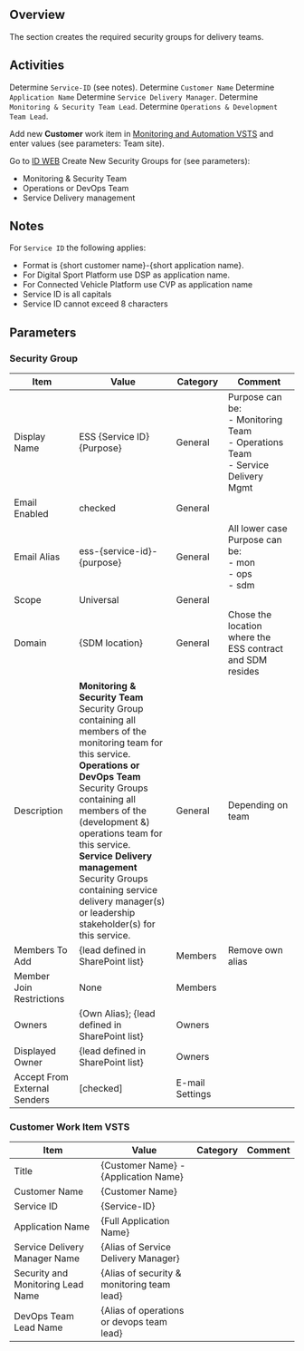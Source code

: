 
## Overview

The section creates the required security groups for delivery teams.

## Activities

Determine `Service-ID` (see notes).
Determine `Customer Name`
Determine `Application Name`
Determine `Service Delivery Manager`.
Determine `Monitoring & Security Team Lead`.
Determine `Operations & Development Team Lead`.

Add new **Customer** work item in [Monitoring and Automation VSTS](https://easplatform.visualstudio.com/Monitoring/_workitems?_a=new&witd=Customer) and enter values (see parameters: Team site).

Go to [ID WEB](https://idweb/IdentityManagement/aspx/groups/MyDLs.aspx)
Create New Security Groups for (see parameters):

- Monitoring & Security Team
- Operations or DevOps Team
- Service Delivery management

## Notes

For `Service ID` the following applies:

- Format is {short customer name}-{short application name}. 
- For Digital Sport Platform use DSP as application name.
- For Connected Vehicle Platform use CVP as application name
- Service ID is all capitals
- Service ID cannot exceed 8 characters

## Parameters

### Security Group

|Item |Value |Category |Comment |
|-|-|-|-|
|Display Name | ESS {Service ID} {Purpose} | General  | Purpose can be: <br/> - Monitoring Team<br/> - Operations Team<br/> - Service Delivery Mgmt | 
|Email Enabled| checked | General |
|Email Alias | ess-{service-id}-{purpose} | General | All lower case<br/> Purpose can be: <br/> - mon<br/> - ops<br/> - sdm |
|Scope| Universal | General
|Domain | {SDM location} | General | Chose the location where the ESS contract and SDM resides |
|Description | **Monitoring & Security Team** <br/> Security Group containing all members of the monitoring team for this service.<br/> **Operations or DevOps Team**<br/> Security Groups containing all members of the (development &) operations team for this service.<br/> **Service Delivery management**<br/> Security Groups containing service delivery manager(s) or leadership stakeholder(s) for this service.  | General | Depending on team |
| Members To Add | {lead defined in SharePoint list} | Members | Remove own alias
| Member Join Restrictions | None | Members |
| Owners | {Own Alias}; {lead defined in SharePoint list} | Owners |
| Displayed Owner | {lead defined in SharePoint list} | Owners |
| Accept From External Senders | [checked] | E-mail Settings |

### Customer Work Item VSTS

|Item |Value |Category |Comment |
|-|-|-|-|
| Title | {Customer Name} - {Application Name} |
| Customer Name | {Customer Name} |
| Service ID | {Service-ID} |
| Application Name | {Full Application Name} |
| Service Delivery Manager Name | {Alias of Service Delivery Manager} |
| Security and Monitoring Lead Name | {Alias of security & monitoring team lead} |
| DevOps Team Lead Name | {Alias of operations or devops team lead} |
